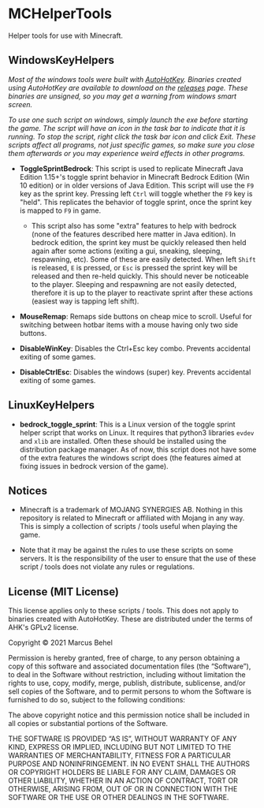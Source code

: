 # MCHelperTools
Helper tools for use with Minecraft.

## WindowsKeyHelpers

*Most of the windows tools were built with [AutoHotKey](https://www.autohotkey.com/). Binaries created using AutoHotKey are available to download on the [releases](https://github.com/MB3hel/MCHelperTools/releases) page. These binaries are unsigned, so you may get a warning from windows smart screen.*

*To use one such script on windows, simply launch the exe before starting the game. The script will have an icon in the task bar to indicate that it is running. To stop the script, right click the task bar icon and click Exit. These scripts affect all programs, not just specific games, so make sure you close them afterwards or you may experience weird effects in other programs.*

- **ToggleSprintBedrock**: This script is used to replicate Minecraft Java Edition 1.15+'s toggle sprint behavior in Minecraft Bedrock Edition (Win 10 edition) or in older versions of Java Edition. This script will use the `F9` key as the sprint key. Pressing left `Ctrl` will toggle whether the `F9` key is "held". This replicates the behavior of toggle sprint, once the sprint key is mapped to `F9` in game.   
    - This script also has some "extra" features to help with bedrock (none of the features described here matter in Java edition). In bedrock edition, the sprint key must be quickly released then held again after some actions (exiting a gui, sneaking, sleeping, respawning, etc). Some of these are easily detected. When left `Shift` is released, `E` is pressed, or `Esc` is pressed the sprint key will be released and then re-held quickly. This should never be noticeable to the player. Sleeping and respawning are not easily detected, therefore it is up to the player to reactivate sprint after these actions (easiest way is tapping left shift).

- **MouseRemap**: Remaps side buttons on cheap mice to scroll. Useful for switching between hotbar items with a mouse having only two side buttons.

- **DisableWinKey**: Disables the Ctrl+Esc key combo. Prevents accidental exiting of some games.

- **DisableCtrlEsc**: Disables the windows (super) key. Prevents accidental exiting of some games.

## LinuxKeyHelpers

- **bedrock_toggle_sprint**: This is a Linux version of the toggle sprint helper script that works on Linux. It requires that python3 libraries `evdev` and `xlib` are installed. Often these should be installed using the distribution package manager. As of now, this script does not have some of the extra features the windows script does (the features aimed at fixing issues in bedrock version of the game).

## Notices

- Minecraft is a trademark of MOJANG SYNERGIES AB. Nothing in this repository is related to Minecraft or affiliated with Mojang in any way. This is simply a collection of scripts / tools useful when playing the game.

- Note that it may be against the rules to use these scripts on some servers. It is the responsibility of the user to ensure that the use of these script / tools does not violate any rules or regulations.

## License (MIT License)

This license applies only to these scripts / tools. This does not apply to binaries created with AutoHotKey. These are distributed under the terms of AHK's GPLv2 license.

Copyright © 2021 Marcus Behel

Permission is hereby granted, free of charge, to any person obtaining a copy of this software and associated documentation files (the “Software”), to deal in the Software without restriction, including without limitation the rights to use, copy, modify, merge, publish, distribute, sublicense, and/or sell copies of the Software, and to permit persons to whom the Software is furnished to do so, subject to the following conditions:

The above copyright notice and this permission notice shall be included in all copies or substantial portions of the Software.

THE SOFTWARE IS PROVIDED “AS IS”, WITHOUT WARRANTY OF ANY KIND, EXPRESS OR IMPLIED, INCLUDING BUT NOT LIMITED TO THE WARRANTIES OF MERCHANTABILITY, FITNESS FOR A PARTICULAR PURPOSE AND NONINFRINGEMENT. IN NO EVENT SHALL THE AUTHORS OR COPYRIGHT HOLDERS BE LIABLE FOR ANY CLAIM, DAMAGES OR OTHER LIABILITY, WHETHER IN AN ACTION OF CONTRACT, TORT OR OTHERWISE, ARISING FROM, OUT OF OR IN CONNECTION WITH THE SOFTWARE OR THE USE OR OTHER DEALINGS IN THE SOFTWARE.
